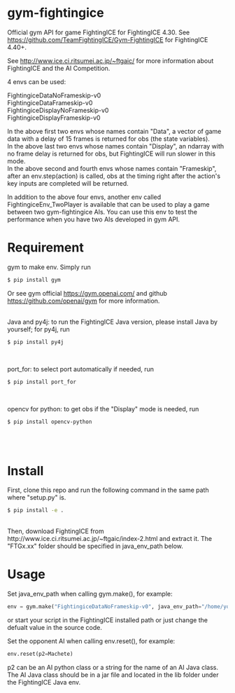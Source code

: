 # gym-fightingice

Official gym API for game FightingICE for FightingICE 4.30.
See https://github.com/TeamFightingICE/Gym-FightingICE for FightingICE 4.40+.


See http://www.ice.ci.ritsumei.ac.jp/~ftgaic/ for more information about FightingICE and the AI Competition.

4 envs can be used:

FightingiceDataNoFrameskip-v0 <br />
FightingiceDataFrameskip-v0 <br />
FightingiceDisplayNoFrameskip-v0 <br />
FightingiceDisplayFrameskip-v0

In the above first two envs whose names contain "Data", a vector of game data with a delay of 15 frames is returned for obs (the state variables). <br />
In the above last two envs whose names contain "Display", an ndarray with no frame delay is returned for obs, but FightingICE will run slower in this mode. <br />
In the above second and fourth envs whose names contain "Frameskip", after an env.step(action) is called, obs at the timing right after the action's key inputs are completed will be returned. <br />

In addition to the above four envs, another env called FightingiceEnv_TwoPlayer is available that can be used to play a game between two gym-fightingice AIs. You can use this env to test the performance when you have two AIs developed in gym API.

# Requirement

gym to make env. Simply run
```bash
$ pip install gym
```
Or see gym official https://gym.openai.com/ and github https://github.com/openai/gym for more information.
<br /><br />

Java and py4j: to run the FightingICE Java version, please install Java by yourself; for py4j, run
```bash
$ pip install py4j
``` 
<br />

port_for: to select port automatically if needed, run
```bash
$ pip install port_for
``` 
<br />

opencv for python: to get obs if the "Display" mode is needed, run
```bash
$ pip install opencv-python
``` 
<br /><br />

# Install
First, clone this repo and run the following command in the same path where "setup.py" is.
```bash
$ pip install -e .
```
<br />
Then, download FightingICE from http://www.ice.ci.ritsumei.ac.jp/~ftgaic/index-2.html and extract it. The "FTGx.xx" folder should be specified in java_env_path below. <br />

# Usage
Set java_env_path when calling gym.make(), for example:
```python
env = gym.make("FightingiceDataNoFrameskip-v0", java_env_path="/home/your_user_name/FTG4.30")
``` 
or start your script in the FightingICE installed path or just change the defualt value in the source code.

Set the opponent AI when calling env.reset(), for example:
```python
env.reset(p2=Machete)
``` 
p2 can be an AI python class or a string for the name of an AI Java class. 
The AI Java class should be in a jar file and located in the lib folder under the FightingICE Java env.
